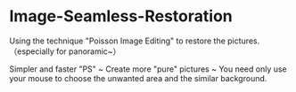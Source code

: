 # Image-Seamless-Restoration

Using the technique "Poisson Image Editing" to restore the pictures.（especially for panoramic~）


Simpler and faster "PS" ~
Create more "pure" pictures ~
You need only use your mouse to choose the unwanted area and the similar background.
